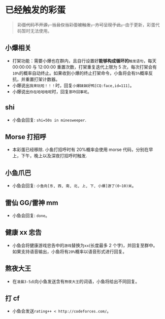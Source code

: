# 已经触发的彩蛋

> ~~彩蛋代码不开源，当且仅当彩蛋被触发，方可呈现于此。~~由于更新，彩蛋代码暂时无法使用。

## 小爆相关

- 打架功能：需要小爆也在群内，且自行设置好**能够构成循环的**`触发语句`，每天 00:00:00 与 12:00:00 重置次数，打架重复迭代上限为 5 次，每次打架会有`10%`的概率自动终止。如果收到小爆的终止打架命令，小鱼将会有`5%`概率反抗，并重置打架计数器。
- 小爆说出`我来玩啦！！！`时，回复`小爆妹妹好鸭[CQ:face,id=111]`。
- 小爆说出`你在哈哈啥呢`时，回复`那咋回事呢`。

## shi

- 小鱼会回复: `shi=50s in minesweeper`.

## Morse 打招呼

- 本彩蛋已经移除. 小鱼打招呼时有 20%概率会使用 morse 代码，分别在早上，下午，晚上以及深夜打招呼时触发.

## 小鱼爪巴

- 小鱼会回复: `小鱼向[东, 西, 南, 北, 上, 下, 小爆]游了(0~10)米`。

## 雷仙 GG/雷神 mm

- 小鱼会回复: `done`。

## 健康 xx 忠告

- 小鱼会将健康游戏忠告中的`游戏`替换为`xx`(长度最多 2 个字)，并回复至群中。如果支持语音输出，小鱼将有`20%`概率以语音形式进行回复。

## 熬夜大王

- 在`凌晨3-5点`向小鱼发送含有`熬夜大王`的词语，小鱼将给出不同回复。

## 打 cf

- 小鱼会发送`rating++ < http://codeforces.com/`。
